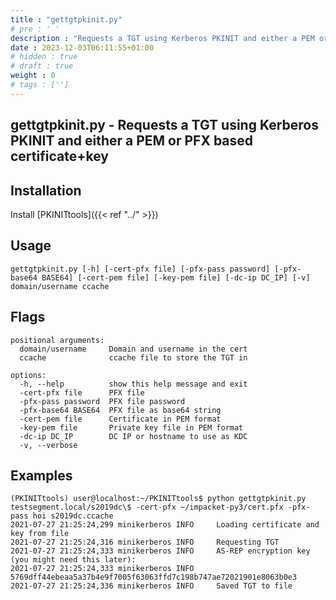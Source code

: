```yaml
---
title : "gettgtpkinit.py"
# pre : ' '
description : "Requests a TGT using Kerberos PKINIT and either a PEM or PFX based certificate+key."
date : 2023-12-03T06:11:55+01:00
# hidden : true
# draft : true
weight : 0
# tags : ['']
---
```


## gettgtpkinit.py - Requests a TGT using Kerberos PKINIT and either a PEM or PFX based certificate+key

## Installation

Install [PKINITtools]({{< ref "../" >}})

## Usage

```plain
gettgtpkinit.py [-h] [-cert-pfx file] [-pfx-pass password] [-pfx-base64 BASE64] [-cert-pem file] [-key-pem file] [-dc-ip DC_IP] [-v] domain/username ccache
```

## Flags

```plain
positional arguments:
  domain/username     Domain and username in the cert
  ccache              ccache file to store the TGT in

options:
  -h, --help          show this help message and exit
  -cert-pfx file      PFX file
  -pfx-pass password  PFX file password
  -pfx-base64 BASE64  PFX file as base64 string
  -cert-pem file      Certificate in PEM format
  -key-pem file       Private key file in PEM format
  -dc-ip DC_IP        DC IP or hostname to use as KDC
  -v, --verbose
```

## Examples

```plain
(PKINITtools) user@localhost:~/PKINITtools$ python gettgtpkinit.py testsegment.local/s2019dc\$ -cert-pfx ~/impacket-py3/cert.pfx -pfx-pass hoi s2019dc.ccache
2021-07-27 21:25:24,299 minikerberos INFO     Loading certificate and key from file
2021-07-27 21:25:24,316 minikerberos INFO     Requesting TGT
2021-07-27 21:25:24,333 minikerberos INFO     AS-REP encryption key (you might need this later):
2021-07-27 21:25:24,333 minikerberos INFO     5769dff44ebeaa5a37b4e9f7005f63063ffd7c198b747ae72021901e8063b0e3
2021-07-27 21:25:24,336 minikerberos INFO     Saved TGT to file
```
